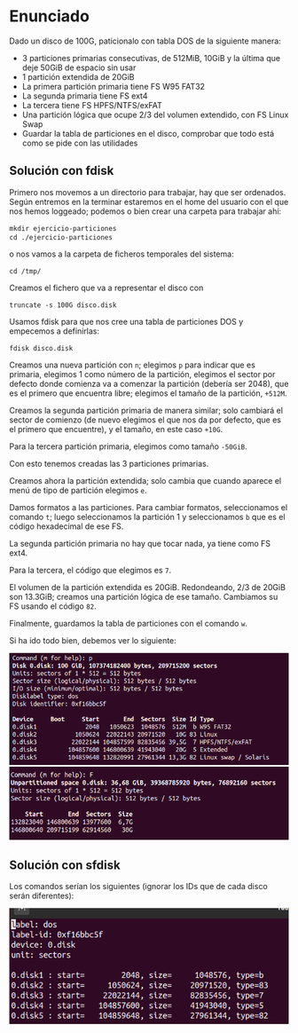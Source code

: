 # Enunciado
Dado un disco de 100G, paticionalo con tabla DOS de la siguiente manera:
- 3 particiones primarias consecutivas, de 512MiB, 10GiB y la última que deje
    50GiB de espacio sin usar
- 1 partición extendida de 20GiB
- La primera partición primaria tiene FS W95 FAT32
- La segunda primaria tiene FS ext4
- La tercera tiene FS HPFS/NTFS/exFAT
- Una partición lógica que ocupe 2/3 del volumen extendido, con FS Linux Swap
- Guardar la tabla de particiones en el disco, comprobar que todo está como 
    se pide con las utilidades


## Solución con fdisk
Primero nos movemos a un directorio para trabajar, hay que ser ordenados.
Según entremos en la terminar estaremos en el home del usuario con el que
nos hemos loggeado; podemos o bien crear una carpeta para trabajar ahí:

```
mkdir ejercicio-particiones
cd ./ejercicio-particiones
```

o nos vamos a la carpeta de ficheros temporales del sistema:

```
cd /tmp/
```

Creamos el fichero que va a representar el disco con

```
truncate -s 100G disco.disk
```

Usamos fdisk para que nos cree una tabla de particiones DOS y empecemos a 
definirlas:

```
fdisk disco.disk
```

Creamos una nueva partición con `n`; elegimos `p` para indicar que es primaria,
elegimos 1 como número de la partición, elegimos el sector por defecto donde
comienza va a comenzar la partición (debería ser 2048), que es el primero que 
encuentra libre; elegimos el tamaño de la partición, `+512M`.

Creamos la segunda partición primaria de manera similar; solo cambiará el 
sector de comienzo (de nuevo elegimos el que nos da por defecto, que es el
primero que encuentre), y el tamaño, en este caso `+10G`.

Para la tercera partición primaria, elegimos como tamaño `-50GiB`.

Con esto tenemos creadas las 3 particiones primarias.

Creamos ahora la partición extendida; solo cambia que cuando aparece el menú
de tipo de partición elegimos `e`.

Damos formatos a las particiones. Para cambiar formatos, seleccionamos el
comando `t`; luego seleccionamos la partición 1 y seleccionamos `b` 
que es el código hexadecimal de ese FS.

La segunda partición primaria no hay que tocar nada, ya tiene como FS ext4.

Para la tercera, el código que elegimos es `7`.

El volumen de la partición extendida es 20GiB. Redondeando, 2/3 de 20GiB
son 13.3GiB; creamos una partición lógica de ese tamaño. Cambiamos
su FS usando el código `82`.

Finalmente, guardamos la tabla de particiones con el comando `w`.

Si ha ido todo bien, debemos ver lo siguiente:

![particiones](./images/partitions-list.PNG)
![free-space](./images/free-space.PNG)

## Solución con sfdisk
Los comandos serían los siguientes (ignorar los IDs que de cada disco
serán diferentes):

![sfdisk-solution](./images/sol-con-sfdisk.PNG)